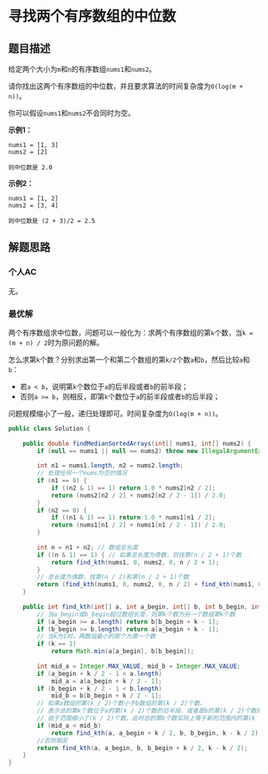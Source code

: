 # 寻找两个有序数组的中位数

## 题目描述

给定两个大小为`m`和`n`的有序数组`nums1`和`nums2`。

请你找出这两个有序数组的中位数，并且要求算法的时间复杂度为`O(log(m + n))`。

你可以假设`nums1`和`nums2`不会同时为空。

**示例1：**

```
nums1 = [1, 3]
nums2 = [2]

则中位数是 2.0
```

**示例2：**

```
nums1 = [1, 2]
nums2 = [3, 4]

则中位数是 (2 + 3)/2 = 2.5
```

## 解题思路

### 个人AC

无。

### 最优解

两个有序数组求中位数，问题可以一般化为：求两个有序数组的第`k`个数，当`k = (m + n) / 2`时为原问题的解。

怎么求第`k`个数？分别求出第一个和第二个数组的第`k/2`个数`a`和`b`，然后比较`a`和`b`：

- 若`a < b`，说明第`k`个数位于`a`的后半段或者`b`的前半段；
- 否则`a >= b`，则相反，即第`k`个数位于`a`的前半段或者`b`的后半段；

问题规模缩小了一般，递归处理即可。时间复杂度为`O(log(m + n))`。

```Java
public class Solution {
    
    public double findMedianSortedArrays(int[] nums1, int[] nums2) {
        if (null == nums1 || null == nums2) throw new IllegalArgumentException("Input array can't be null");
        
        int n1 = nums1.length, n2 = nums2.length;
        // 处理任何一个nums为空的情况
        if (n1 == 0) {
            if ((n2 & 1) == 1) return 1.0 * nums2[n2 / 2];
            return (nums2[n2 / 2] + nums2[n2 / 2 - 1]) / 2.0;
        }
        if (n2 == 0) {
            if ((n1 & 1) == 1) return 1.0 * nums1[n1 / 2];
            return (nums1[n1 / 2] + nums1[n1 / 2 - 1]) / 2.0;
        }
        
        int n = n1 + n2; // 数组总长度
        if ((n & 1) == 1) { // 如果总长度为奇数，则找第(n / 2 + 1)个数
            return find_kth(nums1, 0, nums2, 0, n / 2 + 1);
        }
        // 总长度为偶数，找第(n / 2)和第(n / 2 + 1)个数
        return (find_kth(nums1, 0, nums2, 0, n / 2) + find_kth(nums1, 0, nums2, 0, n / 2 + 1)) / 2.0;
    }
    
    public int find_kth(int[] a, int a_begin, int[] b, int b_begin, int k) {
        // 当a_begin或b_begin超过数组长度，则第k个数为另一个数组第k个数
        if (a_begin >= a.length) return b[b_begin + k - 1];
        if (b_begin >= b.length) return a[a_begin + k - 1];
        // 当k为1时，两数组最小的那个为第一个数
        if (k == 1)
        	return Math.min(a[a_begin], b[b_begin]);
        
        int mid_a = Integer.MAX_VALUE, mid_b = Integer.MAX_VALUE;
        if (a_begin + k / 2 - 1 < a.length)
            mid_a = a[a_begin + k / 2 - 1];
        if (b_begin + k / 2 - 1 < b.length)
            mid_b = b[b_begin + k / 2 - 1];
        // 如果a数组的第(k / 2)个数小于b数组的第(k / 2)个数，
        // 表示总的第k个数位于a的第(k / 2)个数的后半段，或者是b的第(k / 2)个数的前半段
        // 由于范围缩小了(k / 2)个数，此时总的第k个数实际上等于新的范围内的第(k - k / 2)个数，依次递归
        if (mid_a < mid_b)
            return find_kth(a, a_begin + k / 2, b, b_begin, k - k / 2);
        //否则相反
        return find_kth(a, a_begin, b, b_begin + k / 2, k - k / 2);
    }
}
```



